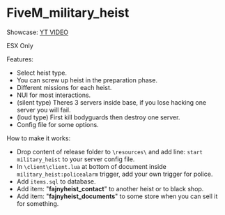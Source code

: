 # FiveM_military_heist

Showcase: <a href="https://youtu.be/C4wJqKuE6rU">YT VIDEO</a>

ESX Only

Features:
- Select heist type.
- You can screw up heist in the preparation phase.
- Different missions for each heist.
- NUI for most interactions.
- (silent type) Theres 3 servers inside base, if you lose hacking one server you will fail.
- (loud type) First kill bodyguards then destroy one server.
- Config file for some options.


How to make it works:
- Drop content of release folder to ``\resources\`` and add line: ``start military_heist`` to your server config file.
- In ``\client\client.lua`` at bottom of document inside ``military_heist:policealarm`` trigger, add your own trigger for police.
- Add ``items.sql`` to database.
- Add item: "**fajnyheist_contact**" to another heist or to black shop.
- Add item: "**fajnyheist_documents**" to some store when you can sell it for something.
